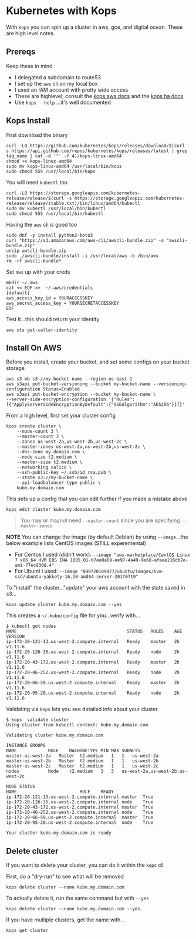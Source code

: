 # Kubernetes with Kops

With `kops` you can spin up a cluster in aws, gce, and digital ocean. These are high level notes.

## Prereqs

Keep these in mind

* I delegated a subdomain to route53
* I set up the `aws` cli on my local box
* I used an IAM account with pretty wide access
* These are highlevel; consult the [kops aws docs](https://github.com/kubernetes/kops/blob/master/docs/aws.md) and the [kops ha docs](https://github.com/kubernetes/kops/blob/master/docs/high_availability.md#advanced-example)
* Use `kops --help` ...it's well documented

## Kops Install

First download the binary

```
curl -LO https://github.com/kubernetes/kops/releases/download/$(curl -s https://api.github.com/repos/kubernetes/kops/releases/latest | grep tag_name | cut -d '"' -f 4)/kops-linux-amd64
chmod +x kops-linux-amd64
sudo mv kops-linux-amd64 /usr/local/bin/kops
sudo chmod 555 /usr/local/bin/kops
```

You will need `kubectl` too

```
curl -LO https://storage.googleapis.com/kubernetes-release/release/$(curl -s https://storage.googleapis.com/kubernetes-release/release/stable.txt)/bin/linux/amd64/kubectl
sudo mv kubectl /usr/local/bin/kubectl
sudo chmod 555 /usr/local/bin/kubectl
```

Having the `aws` cli is good too

```
sudo dnf -y install python2-boto3
curl "https://s3.amazonaws.com/aws-cli/awscli-bundle.zip" -o "awscli-bundle.zip"
unzip awscli-bundle.zip
sudo ./awscli-bundle/install -i /usr/local/aws -b /bin/aws
rm -rf awscli-bundle*
```

Set `aws` up with your creds

```
mkdir ~/.aws
cat << EOF >>  ~/.aws/credentials
[default]
aws_access_key_id = YOURACCESSKEY
aws_secret_access_key = YOURSECRETACCESSKEY
EOF
```

Test it...this should return your identity

```
aws sts get-caller-identity
```

## Install On AWS

Before you install, create your bucket, and set some configs on your bucket storage

```
aws s3 mb s3://my-bucket-name --region us-east-1
aws s3api put-bucket-versioning --bucket my-bucket-name --versioning-configuration Status=Enabled
aws s3api put-bucket-encryption --bucket my-bucket-name \
--server-side-encryption-configuration '{"Rules":[{"ApplyServerSideEncryptionByDefault":{"SSEAlgorithm":"AES256"}}]}'
```

From a high level, first set your cluster config

```
kops create cluster \
    --node-count 3 \
    --master-count 3 \
    --zones us-west-2a,us-west-2b,us-west-2c \
    --master-zones us-west-2a,us-west-2b,us-west-2c \
    --dns-zone my.domain.com \
    --node-size t2.medium \
    --master-size t2.medium \
    --networking calico \
    --ssh-public-key ~/.ssh/id_rsa.pub \
    --state s3://my-bucket-name \
    --api-loadbalancer-type public \
    kube.my.domain.com
```

This sets up a config that you can edit further if you made a mistake above

```
kops edit cluster kube.my.domain.com
```

> You may or maynot need `--master-count` since you are specifying `--master-zones`

**NOTE** You can change the image (by default Debian) by using `--image`...the below example lists CentOS images (STILL experemental)

* For Centos I used (didn't work): `--image "aws-marketplace/CentOS Linux 7 x86_64 HVM EBS ENA 1805_01-b7ee8a69-ee97-4a49-9e68-afaee216db2e-ami-77ec9308.4"`
* For Ubunti I used: `--image "099720109477/ubuntu/images/hvm-ssd/ubuntu-yakkety-16.10-amd64-server-20170719"`

To "install" the cluster..."update" your aws account with the state saved in s3...

```
kops update cluster kube.my.domain.com --yes
```

This creates a `~/.kube/config` file for you...verify with...

```
$ kubectl get nodes
NAME                                          STATUS   ROLES    AGE   VERSION
ip-172-20-121-13.us-west-2.compute.internal   Ready    master   2h    v1.11.6
ip-172-20-126-35.us-west-2.compute.internal   Ready    node     2h    v1.11.6
ip-172-20-43-172.us-west-2.compute.internal   Ready    master   2h    v1.11.6
ip-172-20-46-252.us-west-2.compute.internal   Ready    node     2h    v1.11.6
ip-172-20-66-59.us-west-2.compute.internal    Ready    master   2h    v1.11.6
ip-172-20-95-20.us-west-2.compute.internal    Ready    node     2h    v1.11.6
```

Validating via `kops` lets you  see detailed info about your cluster

```
$ kops  validate cluster
Using cluster from kubectl context: kube.my.domain.com

Validating cluster kube.my.domain.com

INSTANCE GROUPS
NAME			ROLE	MACHINETYPE	MIN	MAX	SUBNETS
master-us-west-2a	Master	t2.medium	1	1	us-west-2a
master-us-west-2b	Master	t2.medium	1	1	us-west-2b
master-us-west-2c	Master	t2.medium	1	1	us-west-2c
nodes			Node	t2.medium	3	3	us-west-2a,us-west-2b,us-west-2c

NODE STATUS
NAME						ROLE	READY
ip-172-20-121-13.us-west-2.compute.internal	master	True
ip-172-20-126-35.us-west-2.compute.internal	node	True
ip-172-20-43-172.us-west-2.compute.internal	master	True
ip-172-20-46-252.us-west-2.compute.internal	node	True
ip-172-20-66-59.us-west-2.compute.internal	master	True
ip-172-20-95-20.us-west-2.compute.internal	node	True

Your cluster kube.my.domain.com is ready
```

## Delete cluster

If you want to delete your cluster, you can do it within the `kops` cli

First, do a "dry-run" to see what will be removed

```
kops delete cluster --name kube.my.domain.com
```

To actually delete it, run the same command but with `--yes`

```
kops delete cluster --name kube.my.domain.com --yes
```

If you have multiple clusters, get the name with...

```
kops get cluster
```
